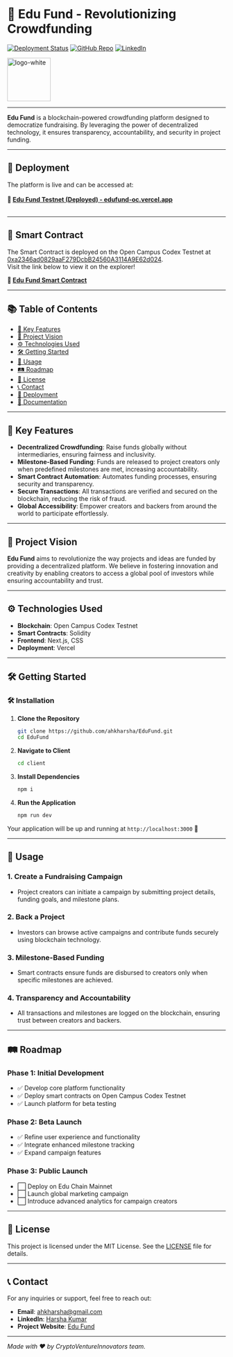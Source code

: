 # 🌟 **Edu Fund** - Revolutionizing Crowdfunding

[![Deployment Status](https://img.shields.io/badge/Deployment-Live-brightgreen)](https://edufund-oc.vercel.app/)
[![GitHub Repo](https://img.shields.io/badge/GitHub-Repository-blue)](https://github.com/ahkharsha/EduFund)
[![LinkedIn](https://img.shields.io/badge/Connect-LinkedIn-blue)](https://www.linkedin.com/in/harsha-kumar-a-271a76203/)

<img src="https://github.com/user-attachments/assets/77d71929-c77c-41ec-b6d2-d217d85de43a" alt="logo-white" width="100"/>

---

**Edu Fund** is a blockchain-powered crowdfunding platform designed to democratize fundraising. By leveraging the power of decentralized technology, it ensures transparency, accountability, and security in project funding.

---

## 🚀 **Deployment**

The platform is live and can be accessed at:  
<br>**🔗 [Edu Fund Testnet (Deployed) - edufund-oc.vercel.app](https://edufund-oc.vercel.app/)**<br><br>

---

## 📜 **Smart Contract**

The Smart Contract is deployed on the Open Campus Codex Testnet at [0xa2346ad0829aaF279DcbB24560A3114A9E62d024](https://edu-chain-testnet.blockscout.com/address/0xa2346ad0829aaF279DcbB24560A3114A9E62d024).  
Visit the link below to view it on the explorer!

**🔗 [Edu Fund Smart Contract](https://edu-chain-testnet.blockscout.com/address/0xa2346ad0829aaF279DcbB24560A3114A9E62d024)**

---

## 📚 **Table of Contents**

- [🌟 Key Features](#-key-features)
- [🎯 Project Vision](#-project-vision)
- [⚙️ Technologies Used](#️-technologies-used)
- [🛠 Getting Started](#-getting-started)
- [📖 Usage](#-usage)
- [🛤 Roadmap](#-roadmap)
- [📜 License](#-license)
- [📞 Contact](#-contact)
- [🚀 Deployment](#-deployment)
- [📄 Documentation](#-documentation)

---

## 🌟 **Key Features**

- **Decentralized Crowdfunding**: Raise funds globally without intermediaries, ensuring fairness and inclusivity.
- **Milestone-Based Funding**: Funds are released to project creators only when predefined milestones are met, increasing accountability.
- **Smart Contract Automation**: Automates funding processes, ensuring security and transparency.
- **Secure Transactions**: All transactions are verified and secured on the blockchain, reducing the risk of fraud.
- **Global Accessibility**: Empower creators and backers from around the world to participate effortlessly.

---

## 🎯 **Project Vision**

**Edu Fund** aims to revolutionize the way projects and ideas are funded by providing a decentralized platform. We believe in fostering innovation and creativity by enabling creators to access a global pool of investors while ensuring accountability and trust.

---

## ⚙️ **Technologies Used**

- **Blockchain**: Open Campus Codex Testnet
- **Smart Contracts**: Solidity
- **Frontend**: Next.js, CSS
- **Deployment**: Vercel

---

## 🛠 **Getting Started**

### 🛠️ **Installation**

1. **Clone the Repository**
    ```bash
    git clone https://github.com/ahkharsha/EduFund.git
    cd EduFund
    ```

2. **Navigate to Client**
    ```bash
    cd client
    ```

3. **Install Dependencies**
    ```bash
    npm i
    ```

4. **Run the Application**
    ```bash
    npm run dev
    ```

Your application will be up and running at `http://localhost:3000` 🚀

---

## 📖 **Usage**

### **1. Create a Fundraising Campaign**

- Project creators can initiate a campaign by submitting project details, funding goals, and milestone plans.

### **2. Back a Project**

- Investors can browse active campaigns and contribute funds securely using blockchain technology.

### **3. Milestone-Based Funding**

- Smart contracts ensure funds are disbursed to creators only when specific milestones are achieved.

### **4. Transparency and Accountability**

- All transactions and milestones are logged on the blockchain, ensuring trust between creators and backers.

---

## 🛤 **Roadmap**

### **Phase 1: Initial Development**

- ✅ Develop core platform functionality
- ✅ Deploy smart contracts on Open Campus Codex Testnet
- ✅ Launch platform for beta testing

### **Phase 2: Beta Launch**

- ✅ Refine user experience and functionality
- ✅ Integrate enhanced milestone tracking
- ✅ Expand campaign features

### **Phase 3: Public Launch**

- ⬜ Deploy on Edu Chain Mainnet
- ⬜ Launch global marketing campaign
- ⬜ Introduce advanced analytics for campaign creators

---

## 📜 **License**

This project is licensed under the MIT License. See the [LICENSE](https://github.com/ahkharsha/EduFund/blob/main/LICENSE) file for details.

---

## 📞 **Contact**

For any inquiries or support, feel free to reach out:

- **Email**: [ahkharsha@gmail.com](mailto:ahkharsha@gmail.com)
- **LinkedIn**: [Harsha Kumar](https://www.linkedin.com/in/harsha-kumar-a-271a76203/)
- **Project Website**: [Edu Fund](https://edufund-oc.vercel.app/)

---

*Made with ❤️ by CryptoVentureInnovators team.*

